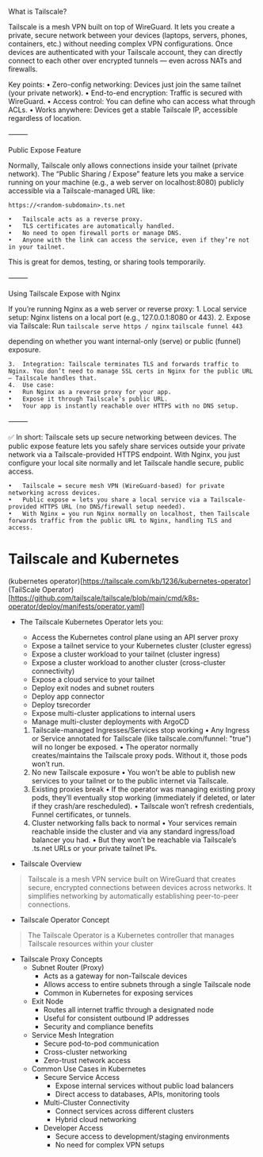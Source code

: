 

What is Tailscale?

Tailscale is a mesh VPN built on top of WireGuard. It lets you create a private, secure network between your devices (laptops, servers, phones, containers, etc.) without needing complex VPN configurations. Once devices are authenticated with your Tailscale account, they can directly connect to each other over encrypted tunnels — even across NATs and firewalls.

Key points:
	•	Zero-config networking: Devices just join the same tailnet (your private network).
	•	End-to-end encryption: Traffic is secured with WireGuard.
	•	Access control: You can define who can access what through ACLs.
	•	Works anywhere: Devices get a stable Tailscale IP, accessible regardless of location.

⸻

Public Expose Feature

Normally, Tailscale only allows connections inside your tailnet (private network).
The “Public Sharing / Expose” feature lets you make a service running on your machine (e.g., a web server on localhost:8080) publicly accessible via a Tailscale-managed URL like:

`https://<random-subdomain>.ts.net`

	•	Tailscale acts as a reverse proxy.
	•	TLS certificates are automatically handled.
	•	No need to open firewall ports or manage DNS.
	•	Anyone with the link can access the service, even if they’re not in your tailnet.

This is great for demos, testing, or sharing tools temporarily.

⸻

Using Tailscale Expose with Nginx

If you’re running Nginx as a web server or reverse proxy:
	1.	Local service setup: Nginx listens on a local port (e.g., 127.0.0.1:8080 or 443).
	2.	Expose via Tailscale: Run
`tailscale serve https / nginx`
`tailscale funnel 443`

depending on whether you want internal-only (serve) or public (funnel) exposure.

	3.	Integration: Tailscale terminates TLS and forwards traffic to Nginx. You don’t need to manage SSL certs in Nginx for the public URL — Tailscale handles that.
	4.	Use case:
	•	Run Nginx as a reverse proxy for your app.
	•	Expose it through Tailscale’s public URL.
	•	Your app is instantly reachable over HTTPS with no DNS setup.

⸻

✅ In short: Tailscale sets up secure networking between devices. The public expose feature lets you safely share services outside your private network via a Tailscale-provided HTTPS endpoint. With Nginx, you just configure your local site normally and let Tailscale handle secure, public access.

	•	Tailscale = secure mesh VPN (WireGuard-based) for private networking across devices.
	•	Public expose = lets you share a local service via a Tailscale-provided HTTPS URL (no DNS/firewall setup needed).
	•	With Nginx = you run Nginx normally on localhost, then Tailscale forwards traffic from the public URL to Nginx, handling TLS and access.

# Tailscale and Kubernetes
(kubernetes operator)[https://tailscale.com/kb/1236/kubernetes-operator]
(TailScale Operator)[https://github.com/tailscale/tailscale/blob/main/cmd/k8s-operator/deploy/manifests/operator.yaml]

* The Tailscale Kubernetes Operator lets you:
    * Access the Kubernetes control plane using an API server proxy
    * Expose a tailnet service to your Kubernetes cluster (cluster egress)
    * Expose a cluster workload to your tailnet (cluster ingress)
    * Expose a cluster workload to another cluster (cross-cluster connectivity)
    * Expose a cloud service to your tailnet
    * Deploy exit nodes and subnet routers
    * Deploy app connector
    * Deploy tsrecorder
    * Expose multi-cluster applications to internal users
    * Manage multi-cluster deployments with ArgoCD


    1.	Tailscale-managed Ingresses/Services stop working
	•	Any Ingress or Service annotated for Tailscale (like tailscale.com/funnel: "true") will no longer be exposed.
	•	The operator normally creates/maintains the Tailscale proxy pods. Without it, those pods won’t run.
	2.	No new Tailscale exposure
	•	You won’t be able to publish new services to your tailnet or to the public internet via Tailscale.
	3.	Existing proxies break
	•	If the operator was managing existing proxy pods, they’ll eventually stop working (immediately if deleted, or later if they crash/are rescheduled).
	•	Tailscale won’t refresh credentials, Funnel certificates, or tunnels.
	4.	Cluster networking falls back to normal
	•	Your services remain reachable inside the cluster and via any standard ingress/load balancer you had.
	•	But they won’t be reachable via Tailscale’s .ts.net URLs or your private tailnet IPs.



* Tailscale Overview
>Tailscale is a mesh VPN service built on WireGuard that creates secure, encrypted connections between devices across networks. It simplifies networking by automatically establishing peer-to-peer connections.

* Tailscale Operator Concept
> The Tailscale Operator is a Kubernetes controller that manages Tailscale resources within your cluster

* Tailscale Proxy Concepts
	* Subnet Router (Proxy)
		* Acts as a gateway for non-Tailscale devices
		* Allows access to entire subnets through a single Tailscale node
	    * Common in Kubernetes for exposing services
	* Exit Node
		* Routes all internet traffic through a designated node
		* Useful for consistent outbound IP addresses
		* Security and compliance benefits
	* Service Mesh Integration
		* Secure pod-to-pod communication
		* Cross-cluster networking
		* Zero-trust network access
	* Common Use Cases in Kubernetes
		* Secure Service Access
			* Expose internal services without public load balancers
			* Direct access to databases, APIs, monitoring tools
		* Multi-Cluster Connectivity
			* Connect services across different clusters
			* Hybrid cloud networking
		* Developer Access
			* Secure access to development/staging environments
			* No need for complex VPN setups
